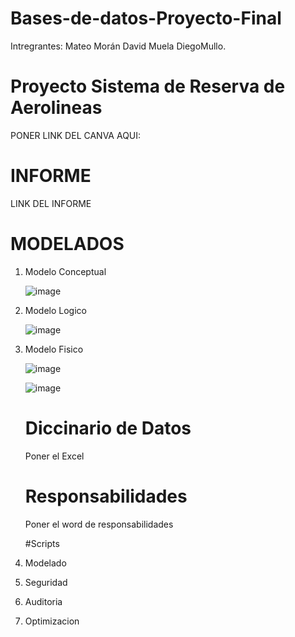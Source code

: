 # Bases-de-datos-Proyecto-Final
Intregrantes:
Mateo Morán
David Muela
DiegoMullo.

# Proyecto Sistema de Reserva de Aerolineas
PONER LINK DEL CANVA AQUI:

# INFORME
LINK DEL INFORME

# MODELADOS
1. Modelo Conceptual

   ![image](https://github.com/user-attachments/assets/6d1ddc79-dadb-4589-8ab4-7973bdd75472)


3. Modelo Logico

   ![image](https://github.com/user-attachments/assets/368b2386-740b-4301-ad20-f4a5ed4d6af3)


5. Modelo Fisico

   ![image](https://github.com/user-attachments/assets/52952aab-6ddd-4fe0-8a8c-36e778a9470c)

   ![image](https://github.com/user-attachments/assets/b906e5c7-1c4f-463b-98f0-f1ee856e07cf)

   # Diccinario de Datos

   Poner el Excel
   # Responsabilidades

   Poner el word de responsabilidades

   #Scripts
1. Modelado

2. Seguridad
      
3. Auditoria
      
4. Optimizacion



